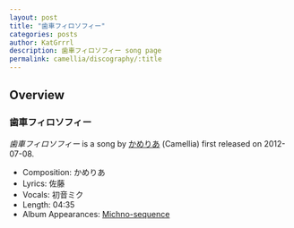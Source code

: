 ```yaml
---
layout: post
title: "歯車フィロソフィー"
categories: posts
author: KatGrrrl
description: 歯車フィロソフィー song page
permalink: camellia/discography/:title
---
```


## Overview

### 歯車フィロソフィー

*歯車フィロソフィー* is a song by [かめりあ](/camellia) (Camellia) first released on 2012-07-08.

* Composition: かめりあ
* Lyrics: 佐藤
* Vocals: 初音ミク
* Length: 04:35
* Album Appearances: [Michno-sequence](<{% link postsInclude/_posts/camellia/albums/Michno-sequence/2023-12-06-Michno-sequence.md %}>)
